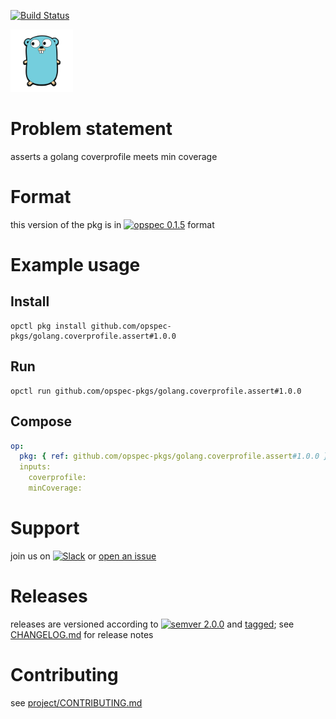 [![Build Status](https://travis-ci.org/opspec-pkgs/golang.coverprofile.assert.svg?branch=master)](https://travis-ci.org/opspec-pkgs/golang.coverprofile.assert)

<img src="icon.svg" alt="icon" height="100px">

# Problem statement

asserts a golang coverprofile meets min coverage

# Format

this version of the pkg is in [![opspec 0.1.5](https://img.shields.io/badge/opspec-0.1.5-brightgreen.svg?colorA=6b6b6b&colorB=fc16be)](https://opspec.io/0.1.5/packages.html) format

# Example usage

## Install

```shell
opctl pkg install github.com/opspec-pkgs/golang.coverprofile.assert#1.0.0
```

## Run

```
opctl run github.com/opspec-pkgs/golang.coverprofile.assert#1.0.0
```

## Compose

```yaml
op:
  pkg: { ref: github.com/opspec-pkgs/golang.coverprofile.assert#1.0.0 }
  inputs:
    coverprofile:
    minCoverage:
```

# Support

join us on
[![Slack](https://opspec-slackin.herokuapp.com/badge.svg)](https://opspec-slackin.herokuapp.com/)
or
[open an issue](https://github.com/opspec-pkgs/golang.coverprofile.assert/issues)

# Releases

releases are versioned according to
[![semver 2.0.0](https://img.shields.io/badge/semver-2.0.0-brightgreen.svg)](http://semver.org/spec/v2.0.0.html)
and [tagged](https://git-scm.com/book/en/v2/Git-Basics-Tagging); see
[CHANGELOG.md](CHANGELOG.md) for release notes

# Contributing

see
[project/CONTRIBUTING.md](https://github.com/opspec-pkgs/project/blob/master/CONTRIBUTING.md)
